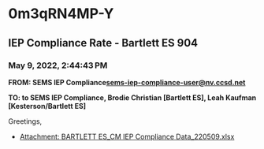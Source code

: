 # 0m3qRN4MP-Y
## IEP Compliance Rate - Bartlett ES 904
### May 9, 2022, 2:44:43 PM
**FROM: SEMS IEP Compliance<sems-iep-compliance-user@nv.ccsd.net>**

**TO: to SEMS IEP Compliance, Brodie Christian [Bartlett ES], Leah Kaufman [Kesterson/Bartlett ES]**


Greetings,  





* [Attachment: BARTLETT ES_CM IEP Compliance Data_220509.xlsx](0m3qRN4MP-Y-attachment-1.xlsx)
